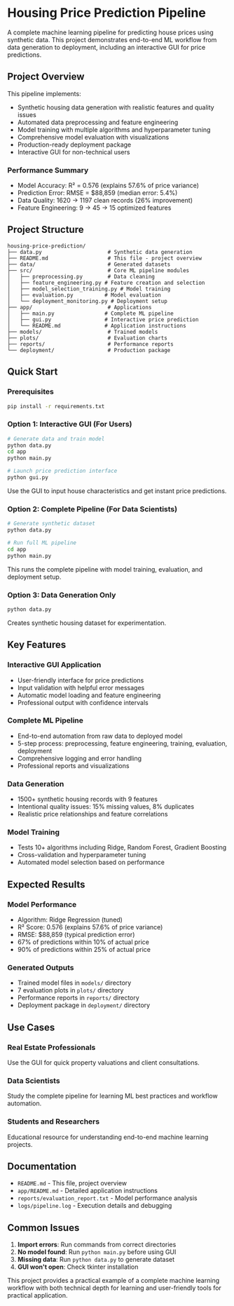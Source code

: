 # Housing Price Prediction Pipeline

A complete machine learning pipeline for predicting house prices using synthetic data. This project demonstrates end-to-end ML workflow from data generation to deployment, including an interactive GUI for price predictions.

## Project Overview

This pipeline implements:
- Synthetic housing data generation with realistic features and quality issues
- Automated data preprocessing and feature engineering
- Model training with multiple algorithms and hyperparameter tuning
- Comprehensive model evaluation with visualizations
- Production-ready deployment package
- Interactive GUI for non-technical users

### Performance Summary
- Model Accuracy: R² = 0.576 (explains 57.6% of price variance)
- Prediction Error: RMSE = $88,859 (median error: 5.4%)
- Data Quality: 1620 → 1197 clean records (26% improvement)
- Feature Engineering: 9 → 45 → 15 optimized features

## Project Structure

```
housing-price-prediction/
├── data.py                     # Synthetic data generation
├── README.md                   # This file - project overview
├── data/                       # Generated datasets
├── src/                        # Core ML pipeline modules
│   ├── preprocessing.py        # Data cleaning
│   ├── feature_engineering.py # Feature creation and selection
│   ├── model_selection_training.py # Model training
│   ├── evaluation.py          # Model evaluation
│   └── deployment_monitoring.py # Deployment setup
├── app/                        # Applications
│   ├── main.py                # Complete ML pipeline
│   ├── gui.py                 # Interactive price prediction
│   └── README.md              # Application instructions
├── models/                     # Trained models
├── plots/                      # Evaluation charts
├── reports/                    # Performance reports
└── deployment/                 # Production package
```

## Quick Start

### Prerequisites
```bash
pip install -r requirements.txt
```

### Option 1: Interactive GUI (For Users)
```bash
# Generate data and train model
python data.py
cd app
python main.py

# Launch price prediction interface
python gui.py
```
Use the GUI to input house characteristics and get instant price predictions.

### Option 2: Complete Pipeline (For Data Scientists)
```bash
# Generate synthetic dataset
python data.py

# Run full ML pipeline
cd app
python main.py
```
This runs the complete pipeline with model training, evaluation, and deployment setup.

### Option 3: Data Generation Only
```bash
python data.py
```
Creates synthetic housing dataset for experimentation.

## Key Features

### Interactive GUI Application
- User-friendly interface for price predictions
- Input validation with helpful error messages
- Automatic model loading and feature engineering
- Professional output with confidence intervals

### Complete ML Pipeline
- End-to-end automation from raw data to deployed model
- 5-step process: preprocessing, feature engineering, training, evaluation, deployment
- Comprehensive logging and error handling
- Professional reports and visualizations

### Data Generation
- 1500+ synthetic housing records with 9 features
- Intentional quality issues: 15% missing values, 8% duplicates
- Realistic price relationships and feature correlations

### Model Training
- Tests 10+ algorithms including Ridge, Random Forest, Gradient Boosting
- Cross-validation and hyperparameter tuning
- Automated model selection based on performance

## Expected Results

### Model Performance
- Algorithm: Ridge Regression (tuned)
- R² Score: 0.576 (explains 57.6% of price variance)
- RMSE: $88,859 (typical prediction error)
- 67% of predictions within 10% of actual price
- 90% of predictions within 25% of actual price

### Generated Outputs
- Trained model files in `models/` directory
- 7 evaluation plots in `plots/` directory
- Performance reports in `reports/` directory
- Deployment package in `deployment/` directory

## Use Cases

### Real Estate Professionals
Use the GUI for quick property valuations and client consultations.

### Data Scientists
Study the complete pipeline for learning ML best practices and workflow automation.

### Students and Researchers
Educational resource for understanding end-to-end machine learning projects.

## Documentation

- `README.md` - This file, project overview
- `app/README.md` - Detailed application instructions
- `reports/evaluation_report.txt` - Model performance analysis
- `logs/pipeline.log` - Execution details and debugging

## Common Issues

1. **Import errors**: Run commands from correct directories
2. **No model found**: Run `python main.py` before using GUI
3. **Missing data**: Run `python data.py` to generate dataset
4. **GUI won't open**: Check tkinter installation

This project provides a practical example of a complete machine learning workflow with both technical depth for learning and user-friendly tools for practical application.
